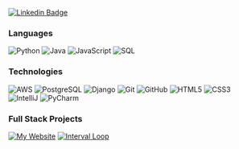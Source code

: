 [![Linkedin Badge](https://img.shields.io/badge/-Brodys1-blue?style=flat-square&logo=Linkedin&logoColor=white&link=https://www.linkedin.com/in/brodys1/)](https://www.linkedin.com/in/brodys1/)

### Languages

![Python](https://img.shields.io/badge/-Python-333?&logo=Python)
![Java](https://img.shields.io/badge/-Java-333?&logo=Java)
![JavaScript](https://img.shields.io/badge/-JavaScript-333?&logo=JavaScript)
![SQL](https://img.shields.io/badge/-SQL-333?&logo=MySQL)

### Technologies

![AWS](https://img.shields.io/badge/-AWS-333?&logo=Amazon-AWS&logoColor=F90)
![PostgreSQL](https://img.shields.io/badge/-PostgreSQL-333?&logo=postgresql)
![Django](https://img.shields.io/badge/-Django-333?&logo=Django)
![Git](https://img.shields.io/badge/-Git-333?&logo=git&logoColor=white)
![GitHub](https://img.shields.io/badge/-GitHub-333?&logo=github)
![HTML5](https://img.shields.io/badge/-HTML5-333?&logo=html5&logoColor=white)
![CSS3](https://img.shields.io/badge/-CSS3-333?&logo=css3)
![IntelliJ](https://img.shields.io/badge/-IntelliJ%20IDEA-333?&logo=intellijidea)
![PyCharm](https://img.shields.io/badge/-PyCharm-333?&logo=pycharm)

### Full Stack Projects

[![My Website](https://img.shields.io/badge/-🧬%20My%20Website-333)](https://brodys.design)
[![Interval Loop](https://img.shields.io/badge/-🌐%20Interval%20Loop-333)](https://intervalloop.com)

